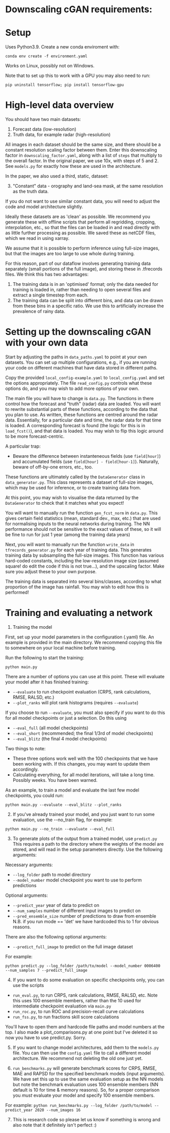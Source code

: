 # Downscaling cGAN requirements:

# Setup

Uses Python3.9. Create a new conda enviroment with:

`conda env create -f environment.yaml`

Works on Linux, possibly not on Windows.

Note that to set up this to work with a GPU you may also need to run:

`pip uninstall tensorflow; pip install tensorflow-gpu`


[^1]: If numba is not available, we suggest you replace `from properscoring import crps_ensemble` to `from crps import crps_ensemble` in `evaluation.py` and `run_benchmarks.py`. This is because properscoring will fall back to an inefficient and memory-heavy CRPS implementation in this case.

# High-level data overview

You should have two main datasets:
1. Forecast data (low-resolution)
2. Truth data, for example radar (high-resolution)

All images in each dataset should be the same size, and there should be a constant resolution scaling factor between them.  Enter this downscaling factor in `downscaling_factor.yaml`, along with a list of `steps` that multiply to the overall factor.  In the original paper, we use 10x, with steps of 5 and 2.  See `models.py` for exactly how these are used in the architecture.

In the paper, we also used a third, static, dataset:

3. "Constant" data - orography and land-sea mask, at the same resolution as the truth data.

If you do not want to use similar constant data, you will need to adjust the code and model architecture slightly.

Ideally these datasets are as 'clean' as possible.  We recommend you generate these with offline scripts that perform all regridding, cropping, interpolation, etc., so that the files can be loaded in and read directly with as little further processing as possible.  We saved these as netCDF files, which we read in using xarray.

We assume that it is possible to perform inference using full-size images, but that the images are too large to use whole during training.

For this reason, part of our dataflow involves generating training data separately (small portions of the full image), and storing these in .tfrecords files.  We think this has two advantages:
1. The training data is in an 'optimised' format; only the data needed for training is loaded in, rather than needing to open several files and extract a single timestep from each.
2. The training data can be split into different bins, and data can be drawn from these bins in a specific ratio.  We use this to artificially increase the prevalence of rainy data.

# Setting up the downscaling cGAN with your own data

Start by adjusting the paths in `data_paths.yaml` to point at your own datasets.  You can set up multiple configurations, e.g., if you are running your code on different machines that have data stored in different paths.

Copy the provided `local_config-example.yaml` to `local_config.yaml` and set the options appropriately.  The file `read_config.py` controls what these options do, and you may wish to add more options of your own.

The main file you will have to change is `data.py`.  The functions in there control how the forecast and "truth" (radar) data are loaded.  You will want to rewrite substantial parts of these functions, according to the data that you plan to use.  As written, these functions are centred around the radar data.  Essentially, for a particular date and time, the radar data for that time is loaded.  A corresponding forecast is found (the logic for this is in `load_fcst()`), and that data is loaded.  You may wish to flip this logic around to be more forecast-centric.

A particular trap:
- Beware the difference between instanteneous fields (use `field[hour]`) and accumulated fields (use `field[hour] - field[hour-1]`).  Naturally, beware of off-by-one errors, etc., too.

These functions are ultimately called by the `DataGenerator` class in `data_generator.py`.  This class represents a dataset of full-size images, which may be used for inference, or to create training data from.

At this point, you may wish to visualise the data returned by the `DataGenerator` to check that it matches what you expect!

You will want to manually run the function `gen_fcst_norm` in `data.py`.  This gives certain field statistics (mean, standard dev., max, etc.) that are used for normalising inputs to the neural networks during training.  The NN performance should not be sensitive to the exact values of these, so it will be fine to run for just 1 year (among the training data years)

Next, you will want to manually run the function `write_data` in `tfrecords_generator.py` for each year of training data.  This generates training data by subsampling the full-size images.  This function has various hard-coded constants, including the low-resolution image size (assumed square!  do edit the code if this is not true...), and the upscaling factor.  Make sure you adjust these to your own purpose.

The training data is separated into several bins/classes, according to what proportion of the image has rainfall.  You may wish to edit how this is performed!

# Training and evaluating a network

1. Training the model

First, set up your model parameters in the configuration (.yaml) file.
An example is provided in the main directory. We recommend copying this 
file to somewhere on your local machine before training.

Run the following to start the training:

`python main.py`

There are a number of options you can use at this point. These will 
evaluate your model after it has finished training:

- `--evaluate` to run checkpoint evaluation (CRPS, rank calculations, RMSE, RALSD, etc.)
- `--plot_ranks` will plot rank histograms (requires `--evaluate`)
	   
If you choose to run `--evaluate`, you must also specify if you want
to do this for all model checkpoints or just a selection. Do this using 

- `--eval_full`	  (all model checkpoints)
- `--eval_short`	  (recommended; the final 1/3rd of model checkpoints)
- `--eval_blitz`	  (the final 4 model checkpoints)

Two things to note:
- These three options work well with the 100 checkpoints that we 
have been working with. If this changes, you may want to update
them accordingly.
- Calculating everything, for all model iterations, will take a long 
time. Possibly weeks. You have been warned. 

As an example, to train a model and evaluate the last few model
checkpoints, you could run:

`python main.py --evaluate --eval_blitz --plot_ranks`

2. If you've already trained your model, and you just want to run some 
evaluation, use the --no_train flag, for example:

`python main.py --no_train --evaluate --eval_full`

3. To generate plots of the output from a trained model, use `predict.py`
This requires a path to the directory where the weights of the model are 
stored, and will read in the setup parameters directly. Use the following
arguments:

Necessary arguments:
- `--log_folder`    path to model directory
- `--model_number`    model checkpoint you want to use to perform predictions

Optional arguments:
- `--predict_year`            year of data to predict on
- `--num_samples`             number of different input images to predict on
- `--pred_ensemble_size`      number of predictions to draw from ensemble
		    N.B. if you run mode == 'det' we have hardcoded this
		    to 1 for obvious reasons.

There are also the following optional arguments:
- `--predict_full_image`          to predict on the full image dataset

For example:

`python predict.py --log_folder /path/to/model --model_number 0006400 
--num_samples 7 --predict_full_image`

4. If you want to do some evaluation on specific checkpoints only, you can
use the scripts

- `run_eval.py`, to run CRPS, rank calculations, RMSE, RALSD, etc.  Note this uses 100 ensemble members, rather than the 10 used for intermediate checkpoint evaluation via `main.py`
- `run_roc.py`, to run ROC and precision-recall curve calculations
- `run_fss.py`, to run fractions skill score calculations

You'll have to open them and hardcode file paths and model numbers at the
top. I also made a plot_comparisons.py at one point but I've deleted it so
now you have to use predict.py. Sorry.

5. If you want to change model architectures, add them to the `models.py`
file. You can then use the `config.yaml` file to call a different model
architecture. We recommend not deleting the old one just yet.

6. `run_benchmarks.py` will generate benchmark scores for CRPS, RMSE, MAE
and RAPSD for the specified benchmark models (input arguments). We have
set this up to use the same evaluation setup as the NN models but note
the benchmark evaluation uses 100 ensemble members (NN default is 10 for
time & memory reasons). So, for a proper comparison you *must* evaluate
your model and specify 100 ensemble members.

For example:
`python run_benchmarks.py --log_folder /path/to/model --predict_year 2020 --num_images 16`

7. This is research code so please let us know if something is wrong and
also note that it definitely isn't perfect :)
